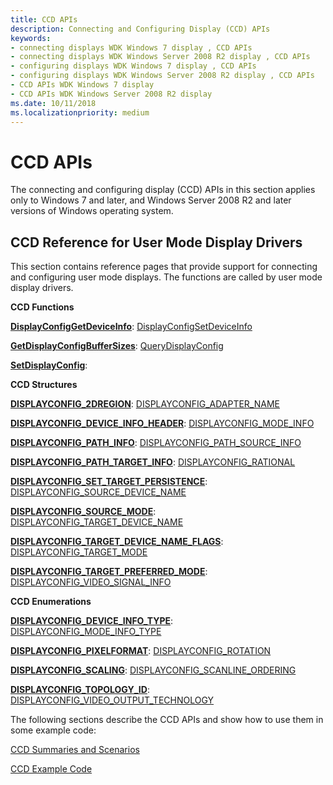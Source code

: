 ```yaml
---
title: CCD APIs
description: Connecting and Configuring Display (CCD) APIs
keywords:
- connecting displays WDK Windows 7 display , CCD APIs
- connecting displays WDK Windows Server 2008 R2 display , CCD APIs
- configuring displays WDK Windows 7 display , CCD APIs
- configuring displays WDK Windows Server 2008 R2 display , CCD APIs
- CCD APIs WDK Windows 7 display
- CCD APIs WDK Windows Server 2008 R2 display
ms.date: 10/11/2018
ms.localizationpriority: medium
---
```


# CCD APIs


The connecting and configuring display (CCD) APIs in this section applies only to Windows 7 and later, and Windows Server 2008 R2 and later versions of Windows operating system.

## CCD Reference for User Mode Display Drivers

This section contains reference pages that provide support for connecting and configuring user mode displays. The functions are called by user mode display drivers.


**CCD Functions**

**[DisplayConfigGetDeviceInfo](/windows/win32/api/winuser/nf-winuser-displayconfiggetdeviceinfo)**: [DisplayConfigSetDeviceInfo](/windows/win32/api/winuser/nf-winuser-displayconfigsetdeviceinfo)

**[GetDisplayConfigBufferSizes](/windows/win32/api/winuser/nf-winuser-getdisplayconfigbuffersizes)**: [QueryDisplayConfig](/windows/win32/api/winuser/nf-winuser-querydisplayconfig)

**[SetDisplayConfig](/windows/win32/api/winuser/nf-winuser-setdisplayconfig)**: 


 
**CCD Structures**

**[DISPLAYCONFIG_2DREGION](/windows/win32/api/wingdi/ns-wingdi-displayconfig_2dregion)**: [DISPLAYCONFIG_ADAPTER_NAME](/windows/win32/api/wingdi/ns-wingdi-displayconfig_adapter_name)

**[DISPLAYCONFIG_DEVICE_INFO_HEADER](/windows/win32/api/wingdi/ns-wingdi-displayconfig_device_info_header)**: [DISPLAYCONFIG_MODE_INFO](/windows/win32/api/wingdi/ns-wingdi-displayconfig_mode_info)

**[DISPLAYCONFIG_PATH_INFO](/windows/win32/api/wingdi/ns-wingdi-displayconfig_path_info)**: [DISPLAYCONFIG_PATH_SOURCE_INFO](/windows/win32/api/wingdi/ns-wingdi-displayconfig_path_source_info)

**[DISPLAYCONFIG_PATH_TARGET_INFO](/windows/win32/api/wingdi/ns-wingdi-displayconfig_path_target_info)**: [DISPLAYCONFIG_RATIONAL](/windows/win32/api/wingdi/ns-wingdi-displayconfig_rational)

**[DISPLAYCONFIG_SET_TARGET_PERSISTENCE](/windows/win32/api/wingdi/ns-wingdi-displayconfig_set_target_persistence)**: [DISPLAYCONFIG_SOURCE_DEVICE_NAME](/windows/win32/api/wingdi/ns-wingdi-displayconfig_source_device_name)

**[DISPLAYCONFIG_SOURCE_MODE](/windows/win32/api/wingdi/ns-wingdi-displayconfig_source_mode)**: [DISPLAYCONFIG_TARGET_DEVICE_NAME](/windows/win32/api/wingdi/ns-wingdi-displayconfig_target_device_name)

**[DISPLAYCONFIG_TARGET_DEVICE_NAME_FLAGS](/windows/win32/api/wingdi/ns-wingdi-displayconfig_target_device_name_flags)**: [DISPLAYCONFIG_TARGET_MODE](/windows/win32/api/wingdi/ns-wingdi-displayconfig_target_mode)

**[DISPLAYCONFIG_TARGET_PREFERRED_MODE](/windows/win32/api/wingdi/ns-wingdi-displayconfig_target_preferred_mode)**: [DISPLAYCONFIG_VIDEO_SIGNAL_INFO](/windows/win32/api/wingdi/ns-wingdi-displayconfig_video_signal_info)


 
**CCD Enumerations**

**[DISPLAYCONFIG_DEVICE_INFO_TYPE](/windows/win32/api/wingdi/ne-wingdi-displayconfig_device_info_type)**: [DISPLAYCONFIG_MODE_INFO_TYPE](/windows/win32/api/wingdi/ne-wingdi-displayconfig_mode_info_type)

**[DISPLAYCONFIG_PIXELFORMAT](/windows/win32/api/wingdi/ne-wingdi-displayconfig_pixelformat)**: [DISPLAYCONFIG_ROTATION](/windows/win32/api/wingdi/ne-wingdi-displayconfig_rotation)

**[DISPLAYCONFIG_SCALING](/windows/win32/api/wingdi/ne-wingdi-displayconfig_scaling)**: [DISPLAYCONFIG_SCANLINE_ORDERING](/windows/win32/api/wingdi/ne-wingdi-displayconfig_scanline_ordering)

**[DISPLAYCONFIG_TOPOLOGY_ID](/windows/win32/api/wingdi/ne-wingdi-displayconfig_topology_id)**: [DISPLAYCONFIG_VIDEO_OUTPUT_TECHNOLOGY](/windows/win32/api/wingdi/ne-wingdi-displayconfig_video_output_technology)



The following sections describe the CCD APIs and show how to use them in some example code:

[CCD Summaries and Scenarios](ccd-summaries-and-scenarios.md)

[CCD Example Code](ccd-example-code.md)

 

